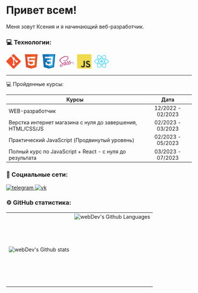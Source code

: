 
# Привет всем!
Меня зовут Ксения и я начинающий веб-разработчик. 


### 💻 Технологии:

<div>
  <img src="https://github.com/devicons/devicon/blob/master/icons/git/git-original.svg" title="git" alt="git" width="40" height="40"/>&nbsp
  <img src="https://github.com/devicons/devicon/blob/master/icons/html5/html5-original.svg" title="html5" alt="html5" width="40" height="40"/>&nbsp
  <img src="https://github.com/devicons/devicon/blob/master/icons/css3/css3-original.svg" title="css" alt="css" width="40" height="40"/>&nbsp
  <img src="https://github.com/devicons/devicon/blob/master/icons/sass/sass-original.svg" title="sass/scss" alt="sass/scss" width="40" height="40"/>&nbsp
  <img src="https://github.com/devicons/devicon/blob/master/icons/javascript/javascript-original.svg" title="javascript" alt="javascript" width="40" height="40"/>&nbsp
  <img src="https://github.com/devicons/devicon/blob/master/icons/react/react-original.svg" title="reactjs" alt="reactjs" width="40" height="40"/>&nbsp
 </div>


---

 💻 Пройденные курсы:

| Курсы                                                           | Дата              |
| ----------------------------------------------------------------| :---------------: |
| WEB-разработчик                                                 | 12/2022 - 02/2023 |
| Верстка интернет магазина с нуля до завершения, HTML/CSS/JS     | 02/2023 - 03/2023 |
| Практический JavaScript (Продвинутый уровень)                   | 02/2023 - 05/2023 |
| Полный курс по JavaScript + React - с нуля до результата        | 03/2023 - 07/2023 |


### 🤝 Социальные сети:

  <div id="badges">
    <a href="https://t.me/ksenia_kap_1" target="_blank">
      <img src="https://github.com/kseniakap/kseniakap/assets/119811424/c3806e95-9163-4756-80e7-f847ca67cf21" width="40" height="40" alt="telegram" />
    </a>
     <a href="https://vk.com/id562131031" target="_blank">
      <img src="https://github.com/kseniakap/kseniakap/assets/119811424/012a626a-644b-4e95-af3f-030cfd1e2cc9" width="40" height="40" alt="vk" />
    </a>


### ⚙️ GitHub статистика:

<table>
  <tr>
    <td>
      <img align="left" src="http://github-readme-streak-stats.herokuapp.com?user=kseniakap&theme=dark&background=000000" alt="webDev's Github stats" />
    </td>
    <td>
      <img height="195px" align="right" alt="webDev's Github Languages" src="https://github-readme-stats-sigma-five.vercel.app/api/top-langs/?username=kseniakap\&layout=compact&theme=vision-friendly-dark" />
    </td>
  </tr>
</table>


